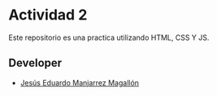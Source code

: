 # Actividad 2 #

Este repositorio es una practica utilizando HTML, CSS Y JS.

## Developer ##

* [Jesús Eduardo Manjarrez Magallón](mailto:jmanjarrez@firstkontact.com)

